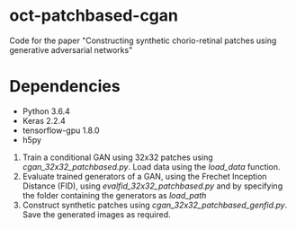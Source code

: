 # oct-patchbased-cgan
Code for the paper "Constructing synthetic chorio-retinal patches using generative adversarial networks"

# Dependencies
* Python 3.6.4
* Keras 2.2.4
* tensorflow-gpu 1.8.0
* h5py

1. Train a conditional GAN using 32x32 patches using *cgan_32x32_patchbased.py*. Load data using the *load_data* function.
2. Evaluate trained generators of a GAN, using the Frechet Inception Distance (FID), using *evalfid_32x32_patchbased.py* and by specifying the folder containing the generators as *load_path*
3. Construct synthetic patches using *cgan_32x32_patchbased_genfid.py*. Save the generated images as required.
